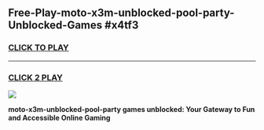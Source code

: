
## Free-Play-moto-x3m-unblocked-pool-party-Unblocked-Games #x4tf3
<h3>
<a href="https://news.freeplayer.one?title=moto-x3m-unblocked-pool-party&ref=8M">CLICK TO PLAY</a></h3>
<hr>

<h3>
<a href="https://news.freeplayer.one?title=moto-x3m-unblocked-pool-party&ref=8M">CLICK 2 PLAY</a>
  
</h3>

<a href="https://news.freeplayer.one?title=moto-x3m-unblocked-pool-party&ref=8M"><img src="https://clearcache.store/games.png"></a>


**moto-x3m-unblocked-pool-party games unblocked: Your Gateway to Fun and Accessible Online Gaming**
